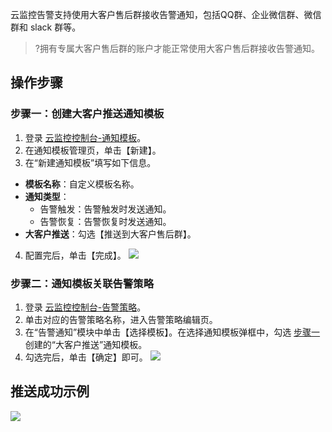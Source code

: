 云监控告警支持使用大客户售后群接收告警通知，包括QQ群、企业微信群、微信群和 slack 群等。
> ?拥有专属大客户售后群的账户才能正常使用大客户售后群接收告警通知。

## 操作步骤

### 步骤一：创建大客户推送通知模板[](id:step1)
1. 登录 [云监控控制台-通知模板](https://console.cloud.tencent.com/monitor/alarm2/notice)。
2. 在通知模板管理页，单击【新建】。
3. 在“新建通知模板”填写如下信息。
 - **模板名称**：自定义模板名称。
 - **通知类型**：
     - 告警触发：告警触发时发送通知。
     - 告警恢复：告警恢复时发送通知。
 - **大客户推送**：勾选【推送到大客户售后群】。
4. 配置完后，单击【完成】。
![](https://main.qcloudimg.com/raw/79bf42e1127a19733496ec7a13774b93.png)

### 步骤二：通知模板关联告警策略

1. 登录 [云监控控制台-告警策略](https://console.cloud.tencent.com/monitor/alarm2/policy)。
2. 单击对应的告警策略名称，进入告警策略编辑页。
3. 在“告警通知”模块中单击【选择模板】。在选择通知模板弹框中，勾选 [步骤一](#step1) 创建的“大客户推送”通知模板。
4. 勾选完后，单击【确定】即可。
![](https://main.qcloudimg.com/raw/248e27d379597b93868412fd4a6c3df2.png)

## 推送成功示例
![](https://main.qcloudimg.com/raw/65451670633054e3d1547908cb4c5910.png)
